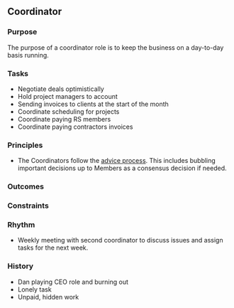 ## Coordinator

### Purpose

The purpose of a coordinator role is to keep the business on a day-to-day basis running.

### Tasks

* Negotiate deals optimistically
* Hold project managers to account
* Sending invoices to clients at the start of the month
* Coordinate scheduling for projects
* Coordinate paying RS members
* Coordinate paying contractors invoices


### Principles

* The Coordinators follow the [advice process](http://reinventingorganizationswiki.com/Decision_Making#The_advice_process). This includes bubbling important decisions up to Members as a consensus decision if needed.

### Outcomes

### Constraints

### Rhythm

* Weekly meeting with second coordinator to discuss issues and assign tasks for the next week.

### History

* Dan playing CEO role and burning out
* Lonely task
* Unpaid, hidden work
